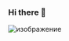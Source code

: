 ### Hi there 👋
![изображение](https://user-images.githubusercontent.com/34382881/152286209-f097f647-988c-4e58-846a-7cd68a7135ec.png)
